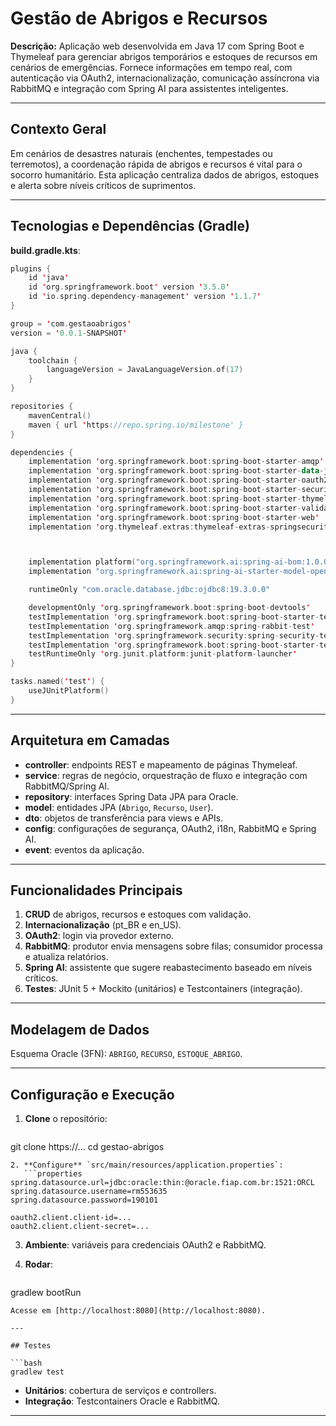 # Gestão de Abrigos e Recursos

**Descrição:**
Aplicação web desenvolvida em Java 17 com Spring Boot e Thymeleaf para gerenciar abrigos temporários e estoques de recursos em cenários de emergências. Fornece informações em tempo real, com autenticação via OAuth2, internacionalização, comunicação assíncrona via RabbitMQ e integração com Spring AI para assistentes inteligentes.

---

## Contexto Geral

Em cenários de desastres naturais (enchentes, tempestades ou terremotos), a coordenação rápida de abrigos e recursos é vital para o socorro humanitário. Esta aplicação centraliza dados de abrigos, estoques e alerta sobre níveis críticos de suprimentos.

---

## Tecnologias e Dependências (Gradle)

**build.gradle.kts**:

```kotlin
plugins {
	id 'java'
	id 'org.springframework.boot' version '3.5.0'
	id 'io.spring.dependency-management' version '1.1.7'
}

group = 'com.gestaoabrigos'
version = '0.0.1-SNAPSHOT'

java {
	toolchain {
		languageVersion = JavaLanguageVersion.of(17)
	}
}

repositories {
	mavenCentral()
	maven { url 'https://repo.spring.io/milestone' }
}

dependencies {
	implementation 'org.springframework.boot:spring-boot-starter-amqp'
	implementation 'org.springframework.boot:spring-boot-starter-data-jpa'
	implementation 'org.springframework.boot:spring-boot-starter-oauth2-client'
	implementation 'org.springframework.boot:spring-boot-starter-security'
	implementation 'org.springframework.boot:spring-boot-starter-thymeleaf'
	implementation 'org.springframework.boot:spring-boot-starter-validation'
	implementation 'org.springframework.boot:spring-boot-starter-web'
	implementation 'org.thymeleaf.extras:thymeleaf-extras-springsecurity6'



	implementation platform("org.springframework.ai:spring-ai-bom:1.0.0")
	implementation "org.springframework.ai:spring-ai-starter-model-openai:1.0.0"

	runtimeOnly "com.oracle.database.jdbc:ojdbc8:19.3.0.0"

	developmentOnly 'org.springframework.boot:spring-boot-devtools'
	testImplementation 'org.springframework.boot:spring-boot-starter-test'
	testImplementation 'org.springframework.amqp:spring-rabbit-test'
	testImplementation 'org.springframework.security:spring-security-test'
	testImplementation 'org.springframework.boot:spring-boot-starter-test'
	testRuntimeOnly 'org.junit.platform:junit-platform-launcher'
}

tasks.named('test') {
	useJUnitPlatform()
}

```

---

## Arquitetura em Camadas

* **controller**: endpoints REST e mapeamento de páginas Thymeleaf.
* **service**: regras de negócio, orquestração de fluxo e integração com RabbitMQ/Spring AI.
* **repository**: interfaces Spring Data JPA para Oracle.
* **model**: entidades JPA (`Abrigo`, `Recurso`, `User`).
* **dto**: objetos de transferência para views e APIs.
* **config**: configurações de segurança, OAuth2, i18n, RabbitMQ e Spring AI.
* **event**: eventos da aplicação.

---

## Funcionalidades Principais

1. **CRUD** de abrigos, recursos e estoques com validação.
2. **Internacionalização** (pt\_BR e en\_US).
3. **OAuth2**: login via provedor externo.
4. **RabbitMQ**: produtor envia mensagens sobre filas; consumidor processa e atualiza relatórios.
5. **Spring AI**: assistente que sugere reabastecimento baseado em níveis críticos.
6. **Testes**: JUnit 5 + Mockito (unitários) e Testcontainers (integração).

---

## Modelagem de Dados

Esquema Oracle (3FN): `ABRIGO`, `RECURSO`, `ESTOQUE_ABRIGO`.

---

## Configuração e Execução

1. **Clone** o repositório:

   ```bash
   ```

git clone https\://...
cd gestao-abrigos

````
2. **Configure** `src/main/resources/application.properties`:
   ```properties
spring.datasource.url=jdbc:oracle:thin:@oracle.fiap.com.br:1521:ORCL
spring.datasource.username=rm553635
spring.datasource.password=190101

oauth2.client.client-id=...
oauth2.client.client-secret=...
````

3. **Ambiente**: variáveis para credenciais OAuth2 e RabbitMQ.
4. **Rodar**:

   ```bash
   ```

gradlew bootRun

````
Acesse em [http://localhost:8080](http://localhost:8080).

---

## Testes

```bash
gradlew test
````

* **Unitários**: cobertura de serviços e controllers.
* **Integração**: Testcontainers Oracle e RabbitMQ.

---
